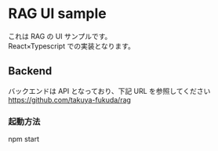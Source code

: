 # RAG UI sample

これは RAG の UI サンプルです。  
React×Typescript での実装となります。

## Backend

バックエンドは API となっており、下記 URL を参照してください
https://github.com/takuya-fukuda/rag

### 起動方法

npm start

